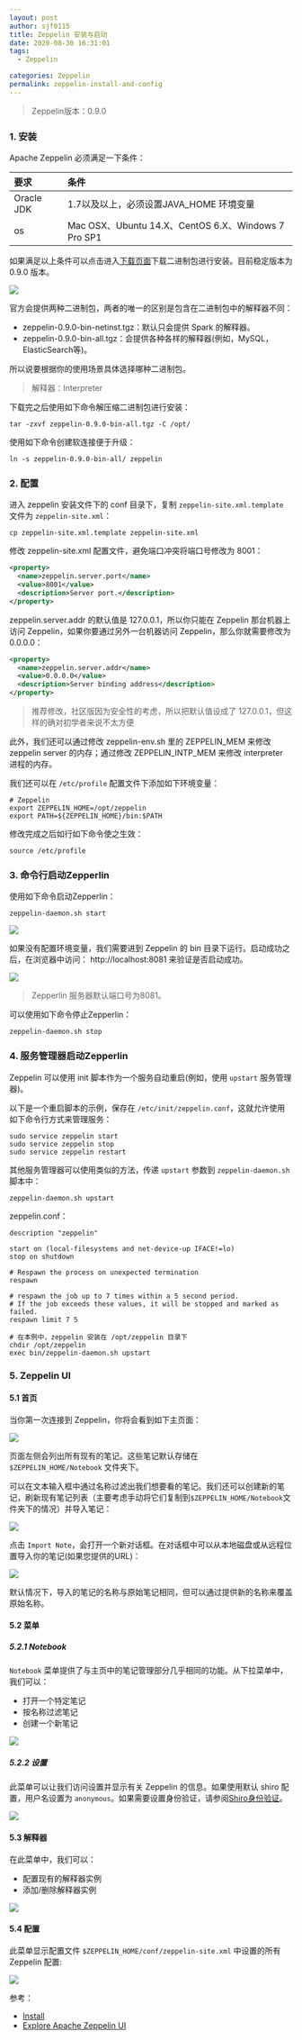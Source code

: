 ```yaml
---
layout: post
author: sjf0115
title: Zeppelin 安装与启动
date: 2020-08-30 16:31:01
tags:
  - Zeppelin

categories: Zeppelin
permalink: zeppelin-install-and-config
---
```


> Zeppelin版本：0.9.0

### 1. 安装

Apache Zeppelin 必须满足一下条件：

| 要求     | 条件     |
| :------------- | :------------- |
| Oracle JDK | 1.7以及以上，必须设置JAVA_HOME 环境变量 |
| os | Mac OSX、Ubuntu 14.X、CentOS 6.X、Windows 7 Pro SP1 |

如果满足以上条件可以点击进入[下载页面](http://zeppelin.apache.org/download.html)下载二进制包进行安装。目前稳定版本为 0.9.0 版本。

![](zeppelin-install-and-config-1.jpg)

官方会提供两种二进制包，两者的唯一的区别是包含在二进制包中的解释器不同：
- zeppelin-0.9.0-bin-netinst.tgz：默认只会提供 Spark 的解释器。
- zeppelin-0.9.0-bin-all.tgz：会提供各种各样的解释器(例如，MySQL，ElasticSearch等)。

所以说要根据你的使用场景具体选择哪种二进制包。

> 解释器：Interpreter

下载完之后使用如下命令解压缩二进制包进行安装：
```shell
tar -zxvf zeppelin-0.9.0-bin-all.tgz -C /opt/
```
使用如下命令创建软连接便于升级：
```
ln -s zeppelin-0.9.0-bin-all/ zeppelin
```

### 2. 配置

进入 zeppelin 安装文件下的 conf 目录下，复制 `zeppelin-site.xml.template` 文件为 `zeppelin-site.xml`：
```
cp zeppelin-site.xml.template zeppelin-site.xml
```
修改 zeppelin-site.xml 配置文件，避免端口冲突将端口号修改为 8001：
```xml
<property>
  <name>zeppelin.server.port</name>
  <value>8001</value>
  <description>Server port.</description>
</property>
```

zeppelin.server.addr 的默认值是 127.0.0.1，所以你只能在 Zeppelin 那台机器上访问 Zeppelin，如果你要通过另外一台机器访问 Zeppelin，那么你就需要修改为 0.0.0.0：
```xml
<property>
  <name>zeppelin.server.addr</name>
  <value>0.0.0.0</value>
  <description>Server binding address</description>
</property>
```
> 推荐修改，社区版因为安全性的考虑，所以把默认值设成了 127.0.0.1，但这样的确对初学者来说不太方便

此外，我们还可以通过修改 zeppelin-env.sh 里的 ZEPPELIN_MEM 来修改 zeppelin server 的内存；通过修改 ZEPPELIN_INTP_MEM 来修改 interpreter 进程的内存。

我们还可以在 `/etc/profile` 配置文件下添加如下环境变量：
```
# Zeppelin
export ZEPPELIN_HOME=/opt/zeppelin
export PATH=${ZEPPELIN_HOME}/bin:$PATH
```
修改完成之后如行如下命令使之生效：
```shell
source /etc/profile
```

### 3. 命令行启动Zepperlin

使用如下命令启动Zepperlin：
```shell
zeppelin-daemon.sh start
```
![](zeppelin-install-and-config-2.jpg)

如果没有配置环境变量，我们需要进到 Zeppelin 的 bin 目录下运行。启动成功之后，在浏览器中访问： http://localhost:8081 来验证是否启动成功。

![](zeppelin-install-and-config-3.jpg)

> Zepperlin 服务器默认端口号为8081。

可以使用如下命令停止Zepperlin：
```shell
zeppelin-daemon.sh stop
```
### 4. 服务管理器启动Zepperlin

Zeppelin 可以使用 init 脚本作为一个服务自动重启(例如，使用 `upstart` 服务管理器)。

以下是一个重启脚本的示例，保存在 `/etc/init/zeppelin.conf`，这就允许使用如下命令行方式来管理服务：
```
sudo service zeppelin start  
sudo service zeppelin stop  
sudo service zeppelin restart
```
其他服务管理器可以使用类似的方法，传递 `upstart` 参数到 `zeppelin-daemon.sh` 脚本中：
```shell
zeppelin-daemon.sh upstart
```

zeppelin.conf：
```
description "zeppelin"

start on (local-filesystems and net-device-up IFACE!=lo)
stop on shutdown

# Respawn the process on unexpected termination
respawn

# respawn the job up to 7 times within a 5 second period.
# If the job exceeds these values, it will be stopped and marked as failed.
respawn limit 7 5

# 在本例中，zeppelin 安装在 /opt/zeppelin 目录下
chdir /opt/zeppelin
exec bin/zeppelin-daemon.sh upstart
```

### 5. Zeppelin UI

#### 5.1 首页

当你第一次连接到 Zeppelin，你将会看到如下主页面：

![](zeppelin-install-and-config-3.jpg)

页面左侧会列出所有现有的笔记。这些笔记默认存储在 `$ZEPPELIN_HOME/Notebook` 文件夹下。

可以在文本输入框中通过名称过滤出我们想要看的笔记。我们还可以创建新的笔记，刷新现有笔记列表（主要考虑手动将它们复制到`$ZEPPELIN_HOME/Notebook`文件夹下的情况）并导入笔记：

![](zeppelin-install-and-config-4.jpg)

点击 `Import Note`，会打开一个新对话框。在对话框中可以从本地磁盘或从远程位置导入你的笔记(如果您提供的URL)：

![](zeppelin-install-and-config-5.jpg)

默认情况下，导入的笔记的名称与原始笔记相同，但可以通过提供新的名称来覆盖原始名称。

#### 5.2 菜单

##### 5.2.1 Notebook

`Notebook` 菜单提供了与主页中的笔记管理部分几乎相同的功能。从下拉菜单中，我们可以：
- 打开一个特定笔记
- 按名称过滤笔记
- 创建一个新笔记

![](zeppelin-install-and-config-6.jpg)

##### 5.2.2 设置

此菜单可以让我们访问设置并显示有关 Zeppelin 的信息。如果使用默认 shiro 配置，用户名设置为 `anonymous`。如果需要设置身份验证，请参阅[Shiro身份验证](http://zeppelin.apache.org/docs/0.6.0/security/shiroauthentication.html)。

![](zeppelin-install-and-config-7.jpg)

#### 5.3 解释器

在此菜单中，我们可以：
- 配置现有的解释器实例
- 添加/删除解释器实例

![](zeppelin-install-and-config-8.jpg)

#### 5.4 配置

此菜单显示配置文件 `$ZEPPELIN_HOME/conf/zeppelin-site.xml` 中设置的所有 Zeppelin 配置:

![](zeppelin-install-and-config-9.jpg)

参考：
- [Install](http://zeppelin.apache.org/docs/0.9.0/quickstart/install.html)
- [Explore Apache Zeppelin UI](http://zeppelin.apache.org/docs/0.9.0/quickstart/explore_ui.html)
